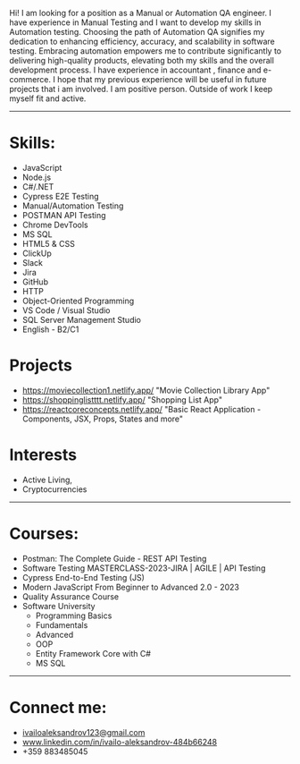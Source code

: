 Hi! I am looking for a position as a Manual or Automation QA engineer. I have experience in Manual Testing and I want to develop my skills in Automation testing. Choosing the path of Automation QA signifies my dedication to enhancing efficiency, accuracy, and scalability in software testing. Embracing automation empowers me to contribute significantly to delivering high-quality products, elevating both my skills and the overall development process. I have experience in accountant , finance and e-commerce. I hope that my previous experience will be useful in future projects that i am involved. I am positive person. Outside of work I keep myself fit and active.
- - - - - - - - - - - - - - - - - - - - - - - - - - - - - - - - - - - - - - - - - - - 
# Skills:
- JavaScript
- Node.js
- C#/.NET
- Cypress E2E Testing
- Manual/Automation Testing
- POSTMAN API Testing 
- Chrome DevTools
- MS SQL
- HTML5 & CSS
- ClickUp
- Slack
- Jira
- GitHub
- HTTP
- Object-Oriented Programming
- VS Code / Visual Studio
- SQL Server Management Studio
- English - B2/C1
 
# Projects
- https://moviecollection1.netlify.app/  "Movie Collection Library App"
- https://shoppinglistttt.netlify.app/   "Shopping List App"
- https://reactcoreconcepts.netlify.app/    "Basic React Application - Components, JSX, Props, States and more"


# Interests 
- Active Living,
- Cryptocurrencies
- - - - - - - - - - - - - - - - - - - - - - - - - - - - - - - - - - - - - - - - - - - 
# Courses:
- Postman: The Complete Guide - REST API Testing
- Software Testing MASTERCLASS-2023-JIRA | AGILE | API Testing
- Cypress End-to-End Testing (JS)
- Modern JavaScript From Beginner to Advanced 2.0 - 2023
- Quality Assurance Course
- Software University
  - Programming Basics
  - Fundamentals
  - Advanced
  - OOP
  - Entity Framework Core with C#
  - MS SQL
- - - - - - - - - - - - - - - - - - - - - - - - - - - - - - - - - - - - - - - - - - - 
# Connect me:
- ivailoaleksandrov123@gmail.com
- www.linkedin.com/in/ivailo-aleksandrov-484b66248
- +359 883485045

